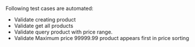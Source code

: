 Following test cases are automated:

  - Validate creating product
  - Validate get all products
  - Validate query product with price range.
  - Validate Maximum price 99999.99 product appears first in price sorting
